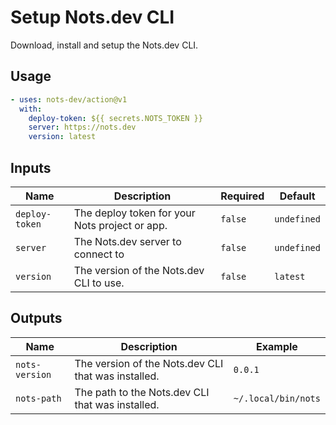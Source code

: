 # Setup Nots.dev CLI

Download, install and setup the Nots.dev CLI.

## Usage

```yaml
- uses: nots-dev/action@v1
  with:
    deploy-token: ${{ secrets.NOTS_TOKEN }}
    server: https://nots.dev
    version: latest
```

## Inputs

| Name           | Description                                    | Required | Default     |
| -------------- | ---------------------------------------------- | -------- | ----------- |
| `deploy-token` | The deploy token for your Nots project or app. | `false`  | `undefined` |
| `server`       | The Nots.dev server to connect to              | `false`  | `undefined` |
| `version`      | The version of the Nots.dev CLI to use.        | `false`  | `latest`    |

## Outputs

| Name           | Description                                         | Example             |
| -------------- | --------------------------------------------------- | ------------------- |
| `nots-version` | The version of the Nots.dev CLI that was installed. | `0.0.1`             |
| `nots-path`    | The path to the Nots.dev CLI that was installed.    | `~/.local/bin/nots` |
